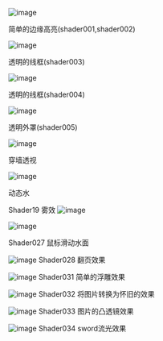 ﻿
![image](https://github.com/wenluzhizhi/unity_shader/blob/master/imgs/outline.jpg)

简单的边缘高亮(shader001,shader002)


![image](https://github.com/wenluzhizhi/unity_shader/blob/master/imgs/QQ截图20170816154005.jpg)

透明的线框(shader003)


![image](https://github.com/wenluzhizhi/unity_shader/blob/master/imgs/dissolve.jpg)

透明的线框(shader004)

![image](https://github.com/wenluzhizhi/unity_shader/blob/master/imgs/Shader005_1.gif)

透明外罩(shader005)



![image](https://github.com/wenluzhizhi/unity_shader/blob/master/imgs/shader006_1.png)

穿墙透视


![image](https://github.com/wenluzhizhi/unity_shader/blob/master/imgs/shader007_water_1.png)

动态水


Shader19 雾效
![image](https://github.com/wenluzhizhi/unity_shader/blob/master/imgs/fog_1.png)



![image](https://github.com/wenluzhizhi/unity_shader/blob/master/imgs/Shader027.gif)

Shader027 鼠标滑动水面



![image](https://github.com/wenluzhizhi/unity_shader/blob/master/imgs/Shader028.gif)
Shader028 翻页效果


![image](https://github.com/wenluzhizhi/unity_shader/blob/master/imgs/Shader031_relief_1_1.png)
Shader031 简单的浮雕效果

![image](https://github.com/wenluzhizhi/unity_shader/blob/master/imgs/Shader032_Reminscence_1.png)
Shader032 将图片转换为怀旧的效果

![image](https://github.com/wenluzhizhi/unity_shader/blob/master/imgs/Shader033_ConvexLens_1.png)
Shader033 图片的凸透镜效果




![image](https://github.com/wenluzhizhi/unity_shader/blob/master/Shader034_Sword_Fluxray/sword.gif)
Shader034 sword流光效果
